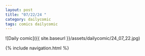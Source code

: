 ```yaml
---
layout: post
title: "07/22/24 "
category: dailycomic
tags: comics dailycomic
---
```

![Daily comic]({{ site.baseurl }}/assets/dailycomic/24_07_22.jpg)

{% include navigation.html %}

